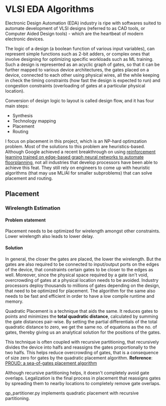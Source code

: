 # VLSI EDA Algorithms
Electronic Design Automation (EDA) industry is ripe with softwares suited to automate development of VLSI designs (referred to as CAD tools, or Computer Aided Design tools) - which are the heartbeat of modern electronic devices. 

The logic of a design (a boolean function of various input variables), can represent simple functions such as 2-bit adders, or complex ones that involve designing for optimizing specific workloads such as ML training. Such a design is represented as an acyclic graph of gates, so that it can be further mapped to various device architectures, the gates placed on a device, connected to each other using physical wires, all the while keeping in check the timing constraints (how fast the design is expected to run) and congestion constraints (overloading of gates at a particular physical location).

Conversion of design logic to layout is called design flow, and it has four main steps:
  - Synthesis
  - Technology mapping
  - Placement
  - Routing

I focus on placement in this project, which is an NP-hard optimzation problem. Most of the solutions to this problem are heuristics-based. Although Google achieved a recent breakthrough on using [reinforcement learning trained on edge-based graph neural networks to automate floorplanning](https://www.nature.com/articles/s41586-021-03544-w), not all industries that develop processors have been able to achieve this feat. They still rely on engineers to come up with heuristic algorithms (that may use ML/AI for smaller subproblems) that can solve placement and routing. 

## Placement
### Wirelength Estimation
#### Problem statement
Placement needs to be optimized for wirelength amongst other constraints. Lower wirelength also leads to lower delay. 

#### Solution
In general, the closer the gates are placed, the lower the wirelength. But the gates are also required to be connected to input/output ports on the edges of the device, that constraints certain gates to be closer to the edges as well. Moreover, since the physical space required by a gate isn't void, overcrowding of gates at a physical location needs to be avoided. Industry processors deploy thousands to millions of gates depending on the design, that need to be optimized for placement. The algorithm for the same also needs to be fast and efficient in order to have a low compile runtime and memory.

Quadratic Placement is a technique that aids the same. It reduces gates to points and minimizes the **total quadratic distance**, calculated by summing the gate distances pair-wise. By setting the partial differentials of the total quadratic distance to zero, we get the same no. of equations as the no. of gates, thereby giving us an analytical solution for the positions of the gates.

This technique is often coupled with recursive partitioning, that recursively divides the device into halfs and reassigns the gates proportionally to the two halfs. This helps reduce overcrowding of gates, that is a consequence of size zero for gates by the quadratic placement algorithm. **Reference**: [PROUD: a sea-of-gates placement algorithm](https://doi.org/10.1109/54.9271)

Although recursive partitioning helps, it doesn't completely avoid gate overlaps. Legalization is the final process in placement that reassigns gates by spreading them to nearby locations to completely remove gate overlaps.

qp_partitioner.py implements quadratic placement with recursive partitioning. 
